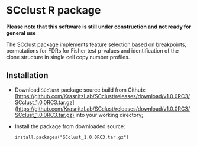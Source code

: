 # SCclust R package

**Please note that this software is still under construction and not ready for general use**

The SCclust package implements feature selection based on
breakpoints, permutations for FDRs for Fisher test p-values and identification
of the clone structure in single cell copy number profiles.


## Installation

* Download `SCclust` package source build from Github:
[https://github.com/KrasnitzLab/SCclust/releases/download/v1.0.0RC3/SCclust_1.0.0RC3.tar.gz](https://github.com/KrasnitzLab/SCclust/releases/download/v1.0.0RC3/SCclust_1.0.0RC3.tar.gz)
into your working directory;

* Install the package from downloaded source:

    ```
    install.packages("SCclust_1.0.0RC3.tar.gz")
    ```

